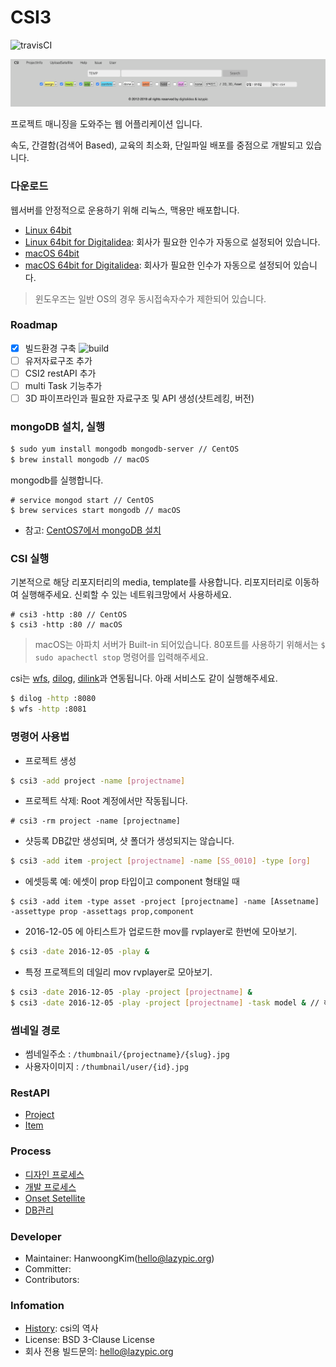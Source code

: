 # CSI3

![travisCI](https://secure.travis-ci.org/digital-idea/csi3.png)

![screenshot](figures/screenshot.png)

프로젝트 매니징을 도와주는 웹 어플리케이션 입니다.

속도, 간결함(검색어 Based), 교육의 최소화, 단일파일 배포를 중점으로 개발되고 있습니다.

### 다운로드
웹서버를 안정적으로 운용하기 위해 리눅스, 맥용만 배포합니다.

- [Linux 64bit](https://github.com/digital-idea/csi3/releases/download/v3.0.1/csi3_linux_x86-64.tgz)
- [Linux 64bit for Digitalidea](https://github.com/digital-idea/csi3/releases/download/v3.0.1/csi3_linux_di_x86-64.tgz): 회사가 필요한 인수가 자동으로 설정되어 있습니다.
- [macOS 64bit](https://github.com/digital-idea/csi3/releases/download/v3.0.1/csi3_darwin_x86-64.tgz)
- [macOS 64bit for Digitalidea](https://github.com/digital-idea/csi3/releases/download/v3.0.1/csi3_darwin_di_x86-64.tgz): 회사가 필요한 인수가 자동으로 설정되어 있습니다.

> 윈도우즈는 일반 OS의 경우 동시접속자수가 제한되어 있습니다.

### Roadmap
- [x] 빌드환경 구축 ![build](http://progressed.io/bar/100?title=progress)
- [ ] 유저자료구조 추가
- [ ] CSI2 restAPI 추가
- [ ] multi Task 기능추가
- [ ] 3D 파이프라인과 필요한 자료구조 및 API 생성(샷트레킹, 버전)

### mongoDB 설치, 실행

```bash
$ sudo yum install mongodb mongodb-server // CentOS
$ brew install mongodb // macOS
```

mongodb를 실행합니다.
```
# service mongod start // CentOS
$ brew services start mongodb // macOS
```

- 참고: [CentOS7에서 mongoDB 설치](https://github.com/cgiseminar/curriculum/blob/master/docs/install_mongodb.md)

### CSI 실행
기본적으로 해당 리포지터리의 media, template를 사용합니다. 리포지터리로 이동하여 실행해주세요.
신뢰할 수 있는 네트워크망에서 사용하세요.

```
# csi3 -http :80 // CentOS
$ csi3 -http :80 // macOS
```

> macOS는 아파치 서버가 Built-in 되어있습니다. 80포트를 사용하기 위해서는 `$ sudo apachectl stop` 명령어를 입력해주세요.

csi는 [wfs](https://github.com/digital-idea/wfs), [dilog](https://github.com/digital-idea/dilog), [dilink](https://github.com/digital-idea/dilink)과 연동됩니다. 아래 서비스도 같이 실행해주세요.

```bash
$ dilog -http :8080
$ wfs -http :8081
```

### 명령어 사용법
- 프로젝트 생성
```bash
$ csi3 -add project -name [projectname]
```

- 프로젝트 삭제: Root 계정에서만 작동됩니다.
```
# csi3 -rm project -name [projectname]
```

- 샷등록
DB값만 생성되며, 샷 폴더가 생성되지는 않습니다.

```bash
$ csi3 -add item -project [projectname] -name [SS_0010] -type [org]
```

- 에셋등록 예: 에셋이 prop 타입이고 component 형태일 때
```
$ csi3 -add item -type asset -project [projectname] -name [Assetname] -assettype prop -assettags prop,component
```

- 2016-12-05 에 아티스트가 업로드한 mov를 rvplayer로 한번에 모아보기.
```bash
$ csi3 -date 2016-12-05 -play &
```

- 특정 프로젝트의 데일리 mov rvplayer로 모아보기.
```bash
$ csi3 -date 2016-12-05 -play -project [projectname] &
$ csi3 -date 2016-12-05 -play -project [projectname] -task model & // 해당 프로젝트의 model 테스크만 보기
```

### 썸네일 경로
- 썸네일주소 : `/thumbnail/{projectname}/{slug}.jpg`
- 사용자이미지 : `/thumbnail/user/{id}.jpg`

### RestAPI
- [Project](documents/rest_project.md)
- [Item](documents/rest_item.md)

### Process
- [디자인 프로세스](documents/process_designer.md)
- [개발 프로세스](documents/process_developer.md)
- [Onset Setellite](documents/setellite.md)
- [DB관리](documents/dbbackup.md)

### Developer
- Maintainer: HanwoongKim(hello@lazypic.org)
- Committer: 
- Contributors: 

### Infomation
- [History](documents/history.md): csi의 역사
- License: BSD 3-Clause License
- 회사 전용 빌드문의: hello@lazypic.org

